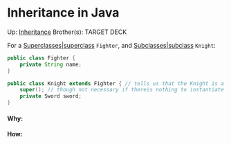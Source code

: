 # Inheritance in Java

Up: [Inheritance](inheritance)
Brother(s):
TARGET DECK

For a [Superclasses|superclass](superclasses|superclass) `Fighter`, and [Subclasses|subclass](subclasses|subclass) `Knight`:

```java
public class Fighter {
	private String name;
}

public class Knight extends Fighter { // tells us that the Knight is a Fighter and extends it
	super(); // though not necessary if thereis nothing to instantiate in the parent class, this is demonstrate that the super call should ALWAYS be the first thing called.
	private Sword sword;
}

```






































#### Why:
#### How:









